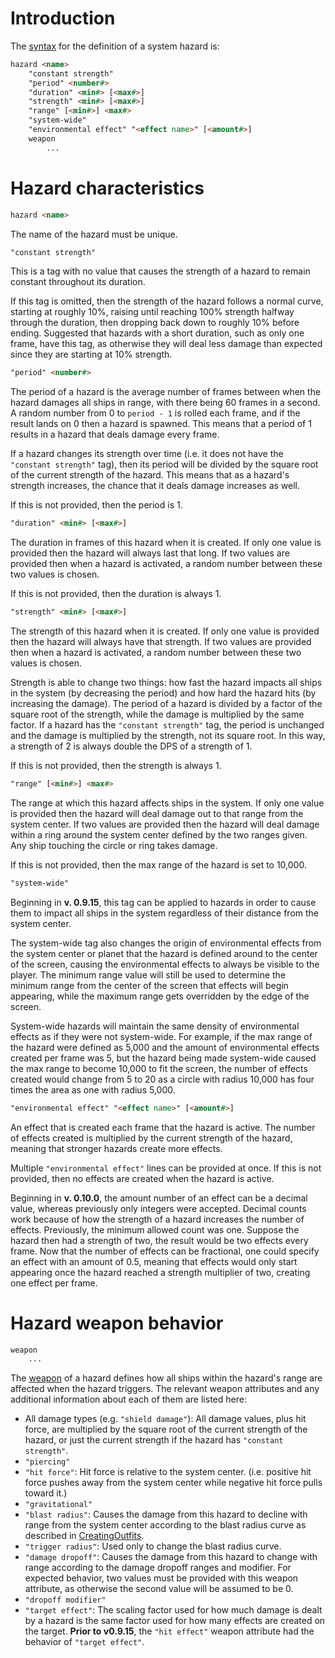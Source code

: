 # Introduction

The [syntax](DataFormat#grammar-specifications) for the definition of a system hazard is:
```html
hazard <name>
	"constant strength"
	"period" <number#>
	"duration" <min#> [<max#>]
	"strength" <min#> [<max#>]
	"range" [<min#>] <max#>
	"system-wide"
	"environmental effect" "<effect name>" [<amount#>]
	weapon
		...
```

# Hazard characteristics

```html
hazard <name>
```

The name of the hazard must be unique.

```html
"constant strength"
```

This is a tag with no value that causes the strength of a hazard to remain constant throughout its duration.

If this tag is omitted, then the strength of the hazard follows a normal curve, starting at roughly 10%, raising until reaching 100% strength halfway through the duration, then dropping back down to roughly 10% before ending. Suggested that hazards with a short duration, such as only one frame, have this tag, as otherwise they will deal less damage than expected since they are starting at 10% strength.

```html
"period" <number#>
```

The period of a hazard is the average number of frames between when the hazard damages all ships in range, with there being 60 frames in a second. A random number from 0 to `period - 1` is rolled each frame, and if the result lands on 0 then a hazard is spawned. This means that a period of 1 results in a hazard that deals damage every frame.

If a hazard changes its strength over time (i.e. it does not have the `"constant strength"` tag), then its period will be divided by the square root of the current strength of the hazard. This means that as a hazard's strength increases, the chance that it deals damage increases as well.

If this is not provided, then the period is 1.

```html
"duration" <min#> [<max#>]
```

The duration in frames of this hazard when it is created. If only one value is provided then the hazard will always last that long. If two values are provided then when a hazard is activated, a random number between these two values is chosen.

If this is not provided, then the duration is always 1.

```html
"strength" <min#> [<max#>]
```

The strength of this hazard when it is created. If only one value is provided then the hazard will always have that strength. If two values are provided then when a hazard is activated, a random number between these two values is chosen.

Strength is able to change two things: how fast the hazard impacts all ships in the system (by decreasing the period) and how hard the hazard hits (by increasing the damage). The period of a hazard is divided by a factor of the square root of the strength, while the damage is multiplied by the same factor. If a hazard has the `"constant strength"` tag, the period is unchanged and the damage is multiplied by the strength, not its square root. In this way, a strength of 2 is always double the DPS of a strength of 1.

If this is not provided, then the strength is always 1.

```html
"range" [<min#>] <max#>
```

The range at which this hazard affects ships in the system. If only one value is provided then the hazard will deal damage out to that range from the system center. If two values are provided then the hazard will deal damage within a ring around the system center defined by the two ranges given. Any ship touching the circle or ring takes damage.

If this is not provided, then the max range of the hazard is set to 10,000.

```html
"system-wide"
```

Beginning in **v. 0.9.15**, this tag can be applied to hazards in order to cause them to impact all ships in the system regardless of their distance from the system center.

The system-wide tag also changes the origin of environmental effects from the system center or planet that the hazard is defined around to the center of the screen, causing the environmental effects to always be visible to the player. The minimum range value will still be used to determine the minimum range from the center of the screen that effects will begin appearing, while the maximum range gets overridden by the edge of the screen.

System-wide hazards will maintain the same density of environmental effects as if they were not system-wide. For example, if the max range of the hazard were defined as 5,000 and the amount of environmental effects created per frame was 5, but the hazard being made system-wide caused the max range to become 10,000 to fit the screen, the number of effects created would change from 5 to 20 as a circle with radius 10,000 has four times the area as one with radius 5,000.

```html
"environmental effect" "<effect name>" [<amount#>]
```

An effect that is created each frame that the hazard is active. The number of effects created is multiplied by the current strength of the hazard, meaning that stronger hazards create more effects.

Multiple `"environmental effect"` lines can be provided at once. If this is not provided, then no effects are created when the hazard is active.

Beginning in **v. 0.10.0**, the amount number of an effect can be a decimal value, whereas previously only integers were accepted. Decimal counts work because of how the strength of a hazard increases the number of effects. Previously, the minimum allowed count was one. Suppose the hazard then had a strength of two, the result would be two effects every frame. Now that the number of effects can be fractional, one could specify an effect with an amount of 0.5, meaning that effects would only start appearing once the hazard reached a strength multiplier of two, creating one effect per frame.

# Hazard weapon behavior

```html
weapon
	...
```

The [weapon](CreatingOutfits#weapon-attributes) of a hazard defines how all ships within the hazard's range are affected when the hazard triggers. The relevant weapon attributes and any additional information about each of them are listed here:

* All damage types (e.g. `"shield damage"`): All damage values, plus hit force, are multiplied by the square root of the current strength of the hazard, or just the current strength if the hazard has `"constant strength"`.
* `"piercing"`
* `"hit force"`: Hit force is relative to the system center. (i.e. positive hit force pushes away from the system center while negative hit force pulls toward it.)
* `"gravitational"`
* `"blast radius"`: Causes the damage from this hazard to decline with range from the system center according to the blast radius curve as described in [CreatingOutfits](CreatingOutfits#weapon-attributes).
* `"trigger radius"`: Used only to change the blast radius curve.
* `"damage dropoff"`: Causes the damage from this hazard to change with range according to the damage dropoff ranges and modifier. For expected behavior, two values must be provided with this weapon attribute, as otherwise the second value will be assumed to be 0.
* `"dropoff modifier"`
* `"target effect"`: The scaling factor used for how much damage is dealt by a hazard is the same factor used for how many effects are created on the target. **Prior to v0.9.15**, the `"hit effect"` weapon attribute had the behavior of `"target effect"`.
